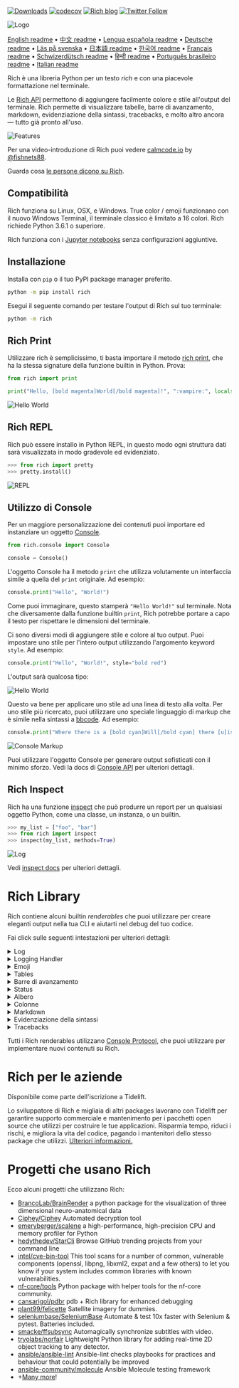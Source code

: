 [![Downloads](https://pepy.tech/badge/rich/month)](https://pepy.tech/project/rich)
[![codecov](https://codecov.io/gh/willmcgugan/rich/branch/master/graph/badge.svg)](https://codecov.io/gh/willmcgugan/rich)
[![Rich blog](https://img.shields.io/badge/blog-rich%20news-yellowgreen)](https://www.willmcgugan.com/tag/rich/)
[![Twitter Follow](https://img.shields.io/twitter/follow/willmcgugan.svg?style=social)](https://twitter.com/willmcgugan)

![Logo](https://github.com/willmcgugan/rich/raw/master/imgs/logo.svg)

[English readme](https://github.com/willmcgugan/rich/blob/master/README.md)
 • [中文 readme](https://github.com/willmcgugan/rich/blob/master/README.cn.md)
 • [Lengua española readme](https://github.com/willmcgugan/rich/blob/master/README.es.md)
 • [Deutsche readme](https://github.com/willmcgugan/rich/blob/master/README.de.md)
 • [Läs på svenska](https://github.com/willmcgugan/rich/blob/master/README.sv.md)
 • [日本語 readme](https://github.com/willmcgugan/rich/blob/master/README.ja.md)
 • [한국어 readme](https://github.com/willmcgugan/rich/blob/master/README.kr.md)
 • [Français readme](https://github.com/willmcgugan/rich/blob/master/README.fr.md)
 • [Schwizerdütsch readme](https://github.com/willmcgugan/rich/blob/master/README.de-ch.md)
 • [हिन्दी readme](https://github.com/willmcgugan/rich/blob/master/README.hi.md)
 • [Português brasileiro readme](https://github.com/willmcgugan/rich/blob/master/README.pt-br.md)
 • [Italian readme](https://github.com/willmcgugan/rich/blob/master/README.it.md)


Rich è una libreria Python per un testo _rich_ e con una piacevole formattazione nel terminale.

Le [Rich API](https://rich.readthedocs.io/en/latest/) permettono di aggiungere facilmente colore e stile all'output del terminale. Rich permette di visualizzare tabelle, barre di avanzamento, markdown, evidenziazione della sintassi, tracebacks, e molto altro ancora — tutto già pronto all'uso.

![Features](https://github.com/willmcgugan/rich/raw/master/imgs/features.png)

Per una video-introduzione di Rich puoi vedere [calmcode.io](https://calmcode.io/rich/introduction.html) by [@fishnets88](https://twitter.com/fishnets88).

Guarda cosa [le persone dicono su Rich](https://www.willmcgugan.com/blog/pages/post/rich-tweets/).

## Compatibilità

Rich funziona su Linux, OSX, e Windows. True color / emoji funzionano con il nuovo Windows Terminal, il terminale classico è limitato a 16 colori. Rich richiede Python 3.6.1 o superiore.

Rich funziona con i [Jupyter notebooks](https://jupyter.org/) senza configurazioni aggiuntive.

## Installazione

Installa con `pip` o il tuo PyPI package manager preferito.

```sh
python -m pip install rich
```

Esegui il seguente comando per testare l'output di Rich sul tuo terminale:

```sh
python -m rich
```

## Rich Print

Utilizzare rich è semplicissimo, ti basta importare il metodo [rich print](https://rich.readthedocs.io/en/latest/introduction.html#quick-start), che ha la stessa signature della funzione builtin in Python. Prova:

```python
from rich import print

print("Hello, [bold magenta]World[/bold magenta]!", ":vampire:", locals())
```

![Hello World](https://github.com/willmcgugan/rich/raw/master/imgs/print.png)

## Rich REPL

Rich può essere installo in Python REPL, in questo modo ogni struttura dati sarà visualizzata in modo gradevole ed evidenziato.

```python
>>> from rich import pretty
>>> pretty.install()
```

![REPL](https://github.com/willmcgugan/rich/raw/master/imgs/repl.png)

## Utilizzo di Console

Per un maggiore personalizzazione dei contenuti puoi importare ed instanziare un oggetto [Console](https://rich.readthedocs.io/en/latest/reference/console.html#rich.console.Console).

```python
from rich.console import Console

console = Console()
```

L'oggetto Console ha il metodo `print` che utilizza volutamente un interfaccia simile a quella del `print` originale. Ad esempio:

```python
console.print("Hello", "World!")
```

Come puoi immaginare, questo stamperà `"Hello World!"` sul terminale. Nota che diversamente dalla funzione builtin `print`, Rich potrebbe portare a capo il testo per rispettare le dimensioni del terminale.

Ci sono diversi modi di aggiungere stile e colore al tuo output. Puoi impostare uno stile per l'intero output utilizzando l'argomento keyword `style`. Ad esempio:

```python
console.print("Hello", "World!", style="bold red")
```

L'output sarà qualcosa tipo:

![Hello World](https://github.com/willmcgugan/rich/raw/master/imgs/hello_world.png)

Questo va bene per applicare uno stile ad una linea di testo alla volta. Per uno stile più ricercato, puoi utilizzare uno speciale linguaggio di markup che è simile nella sintassi a [bbcode](https://en.wikipedia.org/wiki/BBCode). Ad esempio:

```python
console.print("Where there is a [bold cyan]Will[/bold cyan] there [u]is[/u] a [i]way[/i].")
```

![Console Markup](https://github.com/willmcgugan/rich/raw/master/imgs/where_there_is_a_will.png)

Puoi utilizzare l'oggetto Console per generare output sofisticati con il minimo sforzo. Vedi la docs di [Console API](https://rich.readthedocs.io/en/latest/console.html) per ulteriori dettagli.

## Rich Inspect

Rich ha una funzione [inspect](https://rich.readthedocs.io/en/latest/reference/init.html?highlight=inspect#rich.inspect) che può produrre un report per un qualsiasi oggetto Python, come una classe, un instanza, o un builtin.

```python
>>> my_list = ["foo", "bar"]
>>> from rich import inspect
>>> inspect(my_list, methods=True)
```

![Log](https://github.com/willmcgugan/rich/raw/master/imgs/inspect.png)

Vedi [inspect docs](https://rich.readthedocs.io/en/latest/reference/init.html#rich.inspect) per ulteriori dettagli.

# Rich Library

Rich contiene alcuni builtin _renderables_ che puoi utilizzare per creare eleganti output nella tua CLI e aiutarti nel debug del tuo codice.

Fai click sulle seguenti intestazioni per ulteriori dettagli:

<details>
<summary>Log</summary>

L'oggetto Console ha un metodo `log()` che utilizza un'interfaccia simile a `print()`, ma visualizza anche una colonna con l'ora corrente, il file e la linea che hanno generato la chiamata. Di default Rich evidenzierà le strutture Python e le stringhe repr. Se logghi un oggetto di tipo collection (e.s. un dict o una lista) Rich automaticamente abbellirà l'output in modo che possa entrare nello spazio disponibile. Ecco qui un esempio di alcune delle feature discusse:

```python
from rich.console import Console
console = Console()

test_data = [
    {"jsonrpc": "2.0", "method": "sum", "params": [None, 1, 2, 4, False, True], "id": "1",},
    {"jsonrpc": "2.0", "method": "notify_hello", "params": [7]},
    {"jsonrpc": "2.0", "method": "subtract", "params": [42, 23], "id": "2"},
]

def test_log():
    enabled = False
    context = {
        "foo": "bar",
    }
    movies = ["Deadpool", "Rise of the Skywalker"]
    console.log("Hello from", console, "!")
    console.log(test_data, log_locals=True)


test_log()
```

Il codice appena mostrato produce il seguente output:

![Log](https://github.com/willmcgugan/rich/raw/master/imgs/log.png)

Nota l'argomento `log_locals`, che visualizza una tabella contenente le variabili locali dove il metodo log è stato chiamato.

Il metodo log può essere usato per il logging su terminale di applicazioni che solitamente girano su server, ma ha anche uno scopo orientato al debugging.

</details>
<details>
<summary>Logging Handler</summary>

Puoi anche utilizzare la classe builtin [Handler](https://rich.readthedocs.io/en/latest/logging.html) per formattare e colorare l'output dal modulo logging di Python. Ecco un esempio dell'output:

![Logging](https://github.com/willmcgugan/rich/raw/master/imgs/logging.png)

</details>

<details>
<summary>Emoji</summary>

Per inserire un emoji nell'output della console inseriscine il nome in mezzo a due ':'. Ad esempio:

```python
>>> console.print(":smiley: :vampire: :pile_of_poo: :thumbs_up: :raccoon:")
😃 🧛 💩 👍 🦝
```

Usa questa feature saggiamente.

</details>

<details>
<summary>Tables</summary>

Rich può visualizzare [tabelle](https://rich.readthedocs.io/en/latest/tables.html) flessibili con caratteri unicode. C'è una vasta gamma di opzioni per la formattazione di bordi, stili, allineamenti di celle etc.

![table movie](https://github.com/willmcgugan/rich/raw/master/imgs/table_movie.gif)

Questa animazione è stata realizzata con [table_movie.py](https://github.com/willmcgugan/rich/blob/master/examples/table_movie.py) presente nella directory examples.

Ecco qui un semplice esempio di tabella:

```python
from rich.console import Console
from rich.table import Table

console = Console()

table = Table(show_header=True, header_style="bold magenta")
table.add_column("Date", style="dim", width=12)
table.add_column("Title")
table.add_column("Production Budget", justify="right")
table.add_column("Box Office", justify="right")
table.add_row(
    "Dec 20, 2019", "Star Wars: The Rise of Skywalker", "$275,000,000", "$375,126,118"
)
table.add_row(
    "May 25, 2018",
    "[red]Solo[/red]: A Star Wars Story",
    "$275,000,000",
    "$393,151,347",
)
table.add_row(
    "Dec 15, 2017",
    "Star Wars Ep. VIII: The Last Jedi",
    "$262,000,000",
    "[bold]$1,332,539,889[/bold]",
)

console.print(table)
```

Questo produce il seguente output:

![table](https://github.com/willmcgugan/rich/raw/master/imgs/table.png)

Nota che il console markup è visualizzato nello stesso modo di `print()` e `log()`. Infatti, tutto ciò che è visualizzabile da Rich può essere incluso nelle intestazioni / righe (anche altre tabelle).

La classe `Table` è abbastanza smart da ridimensionare le colonne per entrare nello spazio residuo del terminale, wrappando il testo come richiesto. Ad esempio, con il terminale reso più piccolo della tabella sopra:

![table2](https://github.com/willmcgugan/rich/raw/master/imgs/table2.png)

</details>

<details>
<summary>Barre di avanzamento</summary>

Rich può visualizzare, senza sfarfallio, multiple barre [di avanzamento](https://rich.readthedocs.io/en/latest/progress.html) per tenere traccia di task di lunga durata.

Per un utilizzo base, wrappa ogni 'step' con la funzione `track` e itera sul risultato. Ad esempio:

```python
from rich.progress import track

for step in track(range(100)):
    do_step(step)
```

Non è difficile aggiungere barre di avanzamento multiple. Ecco un esempio dalla documentazione:

![progress](https://github.com/willmcgugan/rich/raw/master/imgs/progress.gif)

Le colonne possono essere configurate per visualizzare qualsiasi dettaglio tu voglia. Le colonne built-in includono percentuale di completamente, dimensione del file, velocità, e tempo rimasto. Ecco un altro esempio che mostra un download in corso:

![progress](https://github.com/willmcgugan/rich/raw/master/imgs/downloader.gif)

Per testare tu stesso, vedi [examples/downloader.py](https://github.com/willmcgugan/rich/blob/master/examples/downloader.py) che può scaricare multipli URL simultaneamente mentre mostra lo stato di avanzamento.

</details>

<details>
<summary>Status</summary>

Per situazioni in cui è difficile calcolare l'avanzamento, puoi utilizzare il metodo [status](https://rich.readthedocs.io/en/latest/reference/console.html#rich.console.Console.status) che mostrerà un animazione 'spinner' e un messaggio. L'animazione non ti impedisce di utilizzare la console normalmente. Ad esempio:

```python
from time import sleep
from rich.console import Console

console = Console()
tasks = [f"task {n}" for n in range(1, 11)]

with console.status("[bold green]Working on tasks...") as status:
    while tasks:
        task = tasks.pop(0)
        sleep(1)
        console.log(f"{task} complete")
```

Questo produrrà il seguente output nel terminale.

![status](https://github.com/willmcgugan/rich/raw/master/imgs/status.gif)

L'animazione dello spinner è ispirata da [cli-spinners](https://www.npmjs.com/package/cli-spinners). Puoi selezionarne uno specificando `spinner` tra i parametri. Esegui il seguente comando per visualizzare le possibili opzioni:

```shell
python -m rich.spinner
```

Questo produrrà il seguente output nel terminale.

![spinners](https://github.com/willmcgugan/rich/raw/master/imgs/spinners.gif)

</details>

<details>
<summary>Albero</summary>

Rich può visualizzare un [albero](https://rich.readthedocs.io/en/latest/tree.html) con linee guida. Un albero è ideale per mostrare la struttura di un file, o altri dati gerarchici.

Le etichette dell'albero possono essere semplice testo o qualsiasi altra cosa che Rich può visualizzare. Esegui il seguente comando per una dimostrazione:

```shell
python -m rich.tree
```

Questo produrrà il seguente output:

![markdown](https://github.com/willmcgugan/rich/raw/master/imgs/tree.png)

Vedi l'esempio [tree.py](https://github.com/willmcgugan/rich/blob/master/examples/tree.py) per uno script che mostra una vista ad albero di ogni directory, simile a quella del comando linux `tree`.

</details>

<details>
<summary>Colonne</summary>

Rich può visualizzare contenuti in [colonne](https://rich.readthedocs.io/en/latest/columns.html) ordinate con larghezza uguale o ottimale. Ecco qui un clone base del comando (MacOS / Linux) `ls` che mostra il contenuto di una directory in colonna:

```python
import os
import sys

from rich import print
from rich.columns import Columns

directory = os.listdir(sys.argv[1])
print(Columns(directory))
```

Il seguente screenshot è l'output dell'[esempio di columns](https://github.com/willmcgugan/rich/blob/master/examples/columns.py) che visualizza i dati ottenuti da un API in colonna:

![columns](https://github.com/willmcgugan/rich/raw/master/imgs/columns.png)

</details>

<details>
<summary>Markdown</summary>

Rich può visualizzare [markdown](https://rich.readthedocs.io/en/latest/markdown.html) e tradurlo in modo da visualizzarlo su terminale.

Per visualizzare markdown importa la classe `Markdown` e instanziala con una stringa contenente codice markdown. Dopo stampala sulla console. Ad esempio:

```python
from rich.console import Console
from rich.markdown import Markdown

console = Console()
with open("README.md") as readme:
    markdown = Markdown(readme.read())
console.print(markdown)
```

Questo produrrà un output simile al seguente:

![markdown](https://github.com/willmcgugan/rich/raw/master/imgs/markdown.png)

</details>

<details>
<summary>Evidenziazione della sintassi</summary>

Rich utilizza la libreria [pygments](https://pygments.org/) per implementare il [syntax highlighting](https://rich.readthedocs.io/en/latest/syntax.html). L'utilizzo è simile a quello per visualizzare markdown; instanzia un oggetto `Syntax` e stampalo sulla console. Ad esempio:

```python
from rich.console import Console
from rich.syntax import Syntax

my_code = '''
def iter_first_last(values: Iterable[T]) -> Iterable[Tuple[bool, bool, T]]:
    """Itera e genera una tupla con un flag per il primo e ultimo valore."""
    iter_values = iter(values)
    try:
        previous_value = next(iter_values)
    except StopIteration:
        return
    first = True
    for value in iter_values:
        yield first, False, previous_value
        first = False
        previous_value = value
    yield first, True, previous_value
'''
syntax = Syntax(my_code, "python", theme="monokai", line_numbers=True)
console = Console()
console.print(syntax)
```

Questo produrrà il seguente output:

![syntax](https://github.com/willmcgugan/rich/raw/master/imgs/syntax.png)

</details>

<details>
<summary>Tracebacks</summary>

Rich può visualizzare [gradevoli tracebacks](https://rich.readthedocs.io/en/latest/traceback.html) che sono più semplici da leggere e che mostrano più codice rispetto ai Python tracebacks. Puoi impostare Rich come il traceback handler di default, in questo modo tutte le eccezioni non gestiti saranno visualizzate da Rich.

Ecco come appare su OSX (simile a Linux):

![traceback](https://github.com/willmcgugan/rich/raw/master/imgs/traceback.png)

</details>

Tutti i Rich renderables utilizzano [Console Protocol](https://rich.readthedocs.io/en/latest/protocol.html), che puoi utilizzare per implementare nuovi contenuti su Rich.

# Rich per le aziende

Disponibile come parte dell'iscrizione a Tidelift.

Lo sviluppatore di Rich e migliaia di altri packages lavorano con Tidelift per garantire supporto commerciale e mantenimento per i pacchetti open source che utilizzi per costruire le tue applicazioni. Risparmia tempo, riduci i rischi, e migliora la vita del codice, pagando i mantenitori dello stesso package che utilizzi. [Ulteriori informazioni.](https://tidelift.com/subscription/pkg/pypi-rich?utm_source=pypi-rich&utm_medium=referral&utm_campaign=enterprise&utm_term=repo)

# Progetti che usano Rich

Ecco alcuni progetti che utilizzano Rich:

- [BrancoLab/BrainRender](https://github.com/BrancoLab/BrainRender)
  a python package for the visualization of three dimensional neuro-anatomical data
- [Ciphey/Ciphey](https://github.com/Ciphey/Ciphey)
  Automated decryption tool
- [emeryberger/scalene](https://github.com/emeryberger/scalene)
  a high-performance, high-precision CPU and memory profiler for Python
- [hedythedev/StarCli](https://github.com/hedythedev/starcli)
  Browse GitHub trending projects from your command line
- [intel/cve-bin-tool](https://github.com/intel/cve-bin-tool)
  This tool scans for a number of common, vulnerable components (openssl, libpng, libxml2, expat and a few others) to let you know if your system includes common libraries with known vulnerabilities.
- [nf-core/tools](https://github.com/nf-core/tools)
  Python package with helper tools for the nf-core community.
- [cansarigol/pdbr](https://github.com/cansarigol/pdbr)
  pdb + Rich library for enhanced debugging
- [plant99/felicette](https://github.com/plant99/felicette)
  Satellite imagery for dummies.
- [seleniumbase/SeleniumBase](https://github.com/seleniumbase/SeleniumBase)
  Automate & test 10x faster with Selenium & pytest. Batteries included.
- [smacke/ffsubsync](https://github.com/smacke/ffsubsync)
  Automagically synchronize subtitles with video.
- [tryolabs/norfair](https://github.com/tryolabs/norfair)
  Lightweight Python library for adding real-time 2D object tracking to any detector.
- [ansible/ansible-lint](https://github.com/ansible/ansible-lint) Ansible-lint checks playbooks for practices and behaviour that could potentially be improved
- [ansible-community/molecule](https://github.com/ansible-community/molecule) Ansible Molecule testing framework
- +[Many more](https://github.com/willmcgugan/rich/network/dependents)!

<!-- This is a test, no need to translate -->
